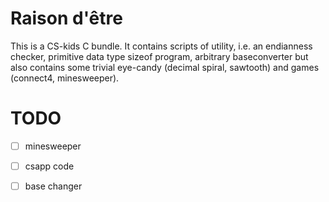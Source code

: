 # Raison d'être

This is a CS-kids C bundle. It contains scripts of utility, i.e. an endianness checker, primitive data type sizeof program, arbitrary baseconverter but also contains some trivial eye-candy (decimal spiral, sawtooth) and games (connect4, minesweeper).

# TODO
- [ ] minesweeper
- [ ] csapp code
- [ ] base changer

